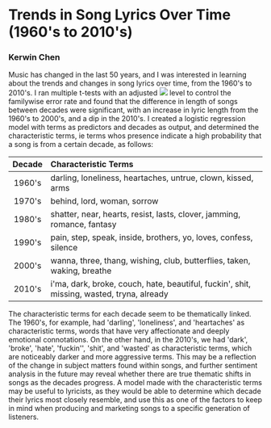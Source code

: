 # Trends in Song Lyrics Over Time (1960's to 2010's)

### Kerwin Chen

Music has changed in the last 50 years, and I was interested in learning about the trends and changes in song lyrics over time, from the 1960's to 2010's. I ran multiple t-tests with an adjusted <img src="https://render.githubusercontent.com/render/math?math=\alpha"> level to control the familywise error rate and found that the difference in length of songs between decades were significant, with an increase in lyric length from the 1960's to 2000's, and a dip in the 2010's. I created a logistic regression model with terms as predictors and decades as output, and determined the characteristic terms, ie terms whos presence indicate a high probability that a song is from a certain decade, as follows:

| Decade | Characteristic Terms                                                                      |
|:------:|:------------------------------------------------------------------------------------------|
| 1960's | darling, loneliness, heartaches, untrue, clown, kissed, arms                              |
| 1970's | behind, lord, woman, sorrow                                                               |
| 1980's | shatter, near, hearts, resist, lasts, clover, jamming, romance, fantasy                   |
| 1990's | pain, step, speak, inside, brothers, yo, loves, confess, silence                          |
| 2000's | wanna, three, thang, wishing, club, butterflies, taken, waking, breathe                   |
| 2010's | i'ma, dark, broke, couch, hate, beautiful, fuckin', shit, missing, wasted, tryna, already |

The characteristic terms for each decade seem to be thematically linked. The 1960's, for example, had 'darling', 'loneliness', and 'heartaches' as characteristic terms, words that have very affectionate and deeply emotional connotations. On the other hand, in the 2010's, we had 'dark', 'broke', 'hate', 'fuckin'', 'shit', and 'wasted' as characteristic terms, which are noticeably darker and more aggressive terms. This may be a reflection of the change in subject matters found within songs, and further sentiment analysis in the future may reveal whether there are true thematic shifts in songs as the decades progress. A model made with the characteristic terms may be useful to lyricists, as they would be able to determine which decade their lyrics most closely resemble, and use this as one of the factors to keep in mind when producing and marketing songs to a specific generation of listeners.